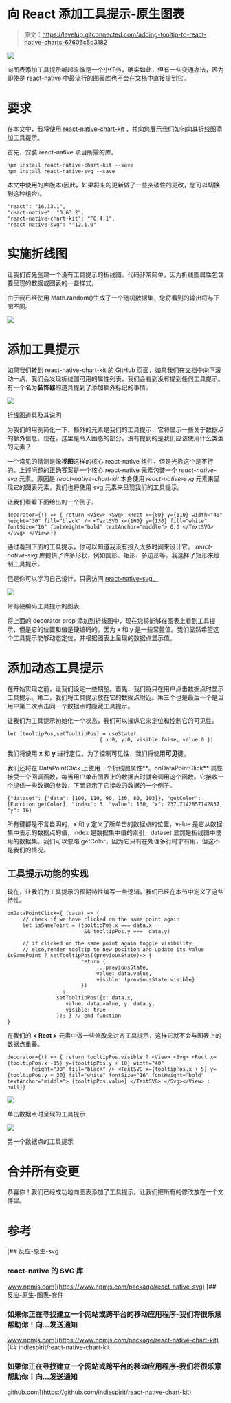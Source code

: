 # 向 React 添加工具提示-原生图表

> 原文：<https://levelup.gitconnected.com/adding-tooltip-to-react-native-charts-67606c5d3182>

![](img/a28ab33d5a3686c8601122eb57fe0f68.png)

向图表添加工具提示听起来像是一个小任务，确实如此，但有一些变通办法，因为即使是 react-native 中最流行的图表库也不会在文档中直接提到它。

# 要求

在本文中，我将使用 [react-native-chart-kit](https://www.npmjs.com/package/react-native-chart-kit) ，并向您展示我们如何向其折线图添加工具提示。

首先，安装 react-native 项目所需的库。

```
npm install react-native-chart-kit --save
npm install react-native-svg --save
```

本文中使用的库版本(因此，如果将来的更新做了一些突破性的更改，您可以切换到这种组合)。

```
"react": "16.13.1",
"react-native": "0.63.2",
"react-native-chart-kit": "^6.4.1",
"react-native-svg": "^12.1.0"
```

# 实施折线图

让我们首先创建一个没有工具提示的折线图。代码非常简单，因为折线图属性包含要呈现的数据或图表的一些样式。

由于我已经使用 Math.random()生成了一个随机数据集，您将看到的输出将与下图不同。

![](img/b5dfacab745cda9333ccf1ce3d526266.png)

# 添加工具提示

如果我们转到 react-native-chart-kit 的 GitHub 页面，如果我们在[文档](https://github.com/indiespirit/react-native-chart-kit)中向下滚动一点，我们会发现折线图可用的属性列表，我们会看到没有提到任何工具提示。有一个名为**装饰器**的道具提到了添加额外标记的事情。

![](img/e157f45019003162902ddccfd61a441e.png)

折线图道具及其说明

为我们的用例简化一下，额外的元素是我们的工具提示，它将显示一些关于数据点的额外信息。现在，这里是令人困惑的部分，没有提到的是我们应该使用什么类型的元素？

一个常见的猜测是像**视图**这样的核心 react-native 组件，但是光靠这个是不行的。上述问题的正确答案是一个核心 react-native 元素包装一个 *react-native-svg* 元素。原因是 *react-native-chart-kit* 本身使用 *react-native-svg* 元素来呈现它的图表元素，我们也将使用 svg 元素来呈现我们的工具提示。

让我们看看下面给出的一个例子。

```
decorator={() => { return <View> <Svg> <Rect x={80} y={110} width="40" height="30" fill="black" /> <TextSVG x={100} y={130} fill="white" fontSize="16" fontWeight="bold" textAnchor="middle"> 0.0 </TextSVG> </Svg> </View>}}
```

通过看到下面的工具提示，你可以知道我没有投入太多时间来设计它。 *react-native-svg* 库提供了许多形状，例如圆形、矩形、多边形等。我选择了矩形来绘制工具提示。

但是你可以学习自己设计，只需访问 [react-native-svg。](https://www.npmjs.com/package/react-native-svg)

![](img/37232d6057a427d3e69e57dc92a8ac73.png)

带有硬编码工具提示的图表

将上面的 decorator prop 添加到折线图中，现在您将能够在图表上看到工具提示，但是它的位置和值是硬编码的，因为 x 和 y 是一些常量值。我们显然希望这个工具提示能够动态定位，并根据图表上呈现的数据点显示值。

# 添加动态工具提示

在开始实现之前，让我们设定一些期望。首先，我们将只在用户点击数据点时显示工具提示。第二，我们将工具提示放在它的数据点附近。第三个也是最后一个是当用户第二次点击同一个数据点时隐藏工具提示。

让我们为工具提示初始化一个状态，我们可以操纵它来定位和控制它的可见性。

```
let [tooltipPos,setTooltipPos] = useState(
                              { x:0, y:0, visible:false, value:0 })
```

我们将使用 **x** 和 **y** 进行定位，为了控制可见性，我们将使用**可见**键。

我们还将在 DataPointClick 上使用一个折线图属性**。onDataPointClick** 属性接受一个回调函数，每当用户单击图表上的数据点时就会调用这个函数。它接收一个提供一些数据的参数，下面显示了它接收的数据的一个例子。

```
{"dataset": {"data": [100, 110, 90, 130, 80, 103]}, "getColor": [Function getColor], "index": 3, "value": 130, "x": 237.7142857142857, "y": 16}
```

所有键都是不言自明的，x 和 y 定义了所单击的数据点的位置，value 是它从数据集中表示的数据点的值，index 是数据集中值的索引，dataset 显然是折线图中使用的数据集。我们可以忽略 getColor，因为它只有在处理多行时才有用，但这不是我们的情况。

## 工具提示功能的实现

现在，让我们为工具提示的预期特性编写一些逻辑，我们已经在本节中定义了这些特性。

```
onDataPointClick={ (data) => {
     // check if we have clicked on the same point again
     let isSamePoint = (tooltipPos.x === data.x 
                         && tooltipPos.y ===  data.y)

     // if clicked on the same point again toggle visibility
     // else,render tooltip to new position and update its value isSamePoint ? setTooltipPos((previousState)=> {
                        return {
                             ...previousState, 
                             value: data.value,
                             visible: !previousState.visible}
                        })
                  : 
                setTooltipPos({x: data.x, 
                   value: data.value, y: data.y,
                   visible: true
                }); } // end function
}
```

在我们的 **< Rect >** 元素中做一些修改来对齐工具提示，这样它就不会与图表上的数据点重叠。

```
decorator={() => { return tooltipPos.visible ? <View> <Svg> <Rect x={tooltipPos.x -15} y={tooltipPos.y + 10} width="40"  
        height="30" fill="black" /> <TextSVG x={tooltipPos.x + 5} y={tooltipPos.y + 30} fill="white" fontSize="16" fontWeight="bold" textAnchor="middle"> {tooltipPos.value} </TextSVG> </Svg></View> : null}}
```

![](img/01b8a7f917cd82336f4e75cc29498f97.png)

单击数据点时呈现的工具提示

![](img/ebab103ea8e86bdc9e5bc2154c730b53.png)

另一个数据点的工具提示

# **合并所有变更**

恭喜你！我们已经成功地向图表添加了工具提示。让我们把所有的修改放在一个文件里。

# 参考

[](https://www.npmjs.com/package/react-native-svg) [## 反应-原生-svg

### react-native 的 SVG 库

www.npmjs.com](https://www.npmjs.com/package/react-native-svg) [](https://www.npmjs.com/package/react-native-chart-kit) [## 反应-原生-图表-套件

### 如果你正在寻找建立一个网站或跨平台的移动应用程序-我们将很乐意帮助你！向…发送通知

www.npmjs.com](https://www.npmjs.com/package/react-native-chart-kit) [](https://github.com/indiespirit/react-native-chart-kit) [## indiespirit/react-native-chart-kit

### 如果你正在寻找建立一个网站或跨平台的移动应用程序-我们将很乐意帮助你！向…发送通知

github.com](https://github.com/indiespirit/react-native-chart-kit)